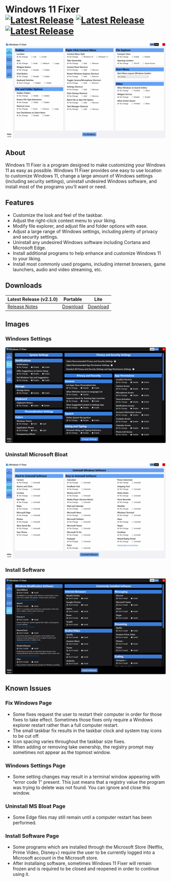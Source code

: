 # Windows 11 Fixer <br> [![Latest Release](https://img.shields.io/github/v/release/99natmar99/Windows-11-Fixer?style=flat-square)](https://github.com/99natmar99/Windows-11-Fixer/releases/tag/v2.0.0) [![Latest Release](https://img.shields.io/github/downloads/99natmar99/Windows-11-Fixer/total?style=flat-square)](https://github.com/99natmar99/Windows-11-Fixer/releases/download/v2.0.0/Windows.11.Fixer.v2.0.0.zip) [![Latest Release](https://img.shields.io/github/license/99natmar99/Windows-11-Fixer?style=flat-square)](https://github.com/99natmar99/Windows-11-Fixer/blob/master/LICENSE)

![screenshot](https://github.com/99natmar99/Windows-11-Fixer/blob/master/Images/FixWin-Light.png)

## About
Windows 11 Fixer is a program designed to make customizing your Windows 11 as easy as possible. Windows 11 Fixer provides one easy to use location to customize Windows 11, change a large amount of Windows settings (including security settings), uninstall undesired Windows software, and install most of the programs you'll want or need.

## Features
- Customize the look and feel of the taskbar.
- Adjust the right-click context menu to your liking.
- Modify file explorer, and adjust file and folder options with ease.
- Adjust a large range of Windows settings, including plenty of privacy and security settings.
- Uninstall any undesired Windows software including Cortana and Microsoft Edge.
- Install additional programs to help enhance and customize Windows 11 to your liking.
- Install most commonly used progams, including internet browsers, game launchers, audio and video streaming, etc.

## Downloads
| Latest Release (v2.1.0) | Portable | Lite |
|-------------------------|----------|------|
| [Release Notes](https://github.com/99natmar99/Windows-11-Fixer/releases/tag/v2.0.0) | [Download](https://github.com/99natmar99/Windows-11-Fixer/releases/download/v2.0.0/Windows.11.Fixer.v2.0.0.zip) | [Download](https://github.com/99natmar99/Windows-11-Fixer/releases/download/v2.0.0/Windows.11.Fixer.v2.0.0.zip) |

## Images
### Windows Settings
![screenshot](https://github.com/99natmar99/Windows-11-Fixer/blob/master/Images/Settings-Dark.png)

### Uninstall Microsoft Bloat
![screenshot](https://github.com/99natmar99/Windows-11-Fixer/blob/master/Images/Uninstall-Light.png)

### Install Software
![screenshot](https://github.com/99natmar99/Windows-11-Fixer/blob/master/Images/Install-Dark.png)

## Known Issues
### Fix Windows Page
- Some fixes request the user to restart their computer in order for those fixes to take effect. Sometimes those fixes only require a Windows explorer restart rather than a full computer restart.
- The small taskbar fix results in the taskbar clock and system tray icons to be cut off.
- Icon spacing varies throughout the taskbar size fixes.
- When adding or removing take ownership, the registry prompt may sometimes not appear as the topmost window.

### Windows Settings Page
- Some setting changes may result in a terminal window appearing with "error code 1" present. This just means that a registry value the program was trying to delete was not found. You can ignore and close this window.

### Uninstall MS Bloat Page
- Some Edge files may still remain until a computer restart has been performed.

### Install Software Page
- Some programs which are installed through the Microsoft Store (Netflix, Prime Video, Disney+) require the user to be currently logged into a Microsoft account in the Microsoft store.
- After installaing software, sometimes Windows 11 Fixer will remain frozen and is required to be closed and reopened in order to continue using it.
